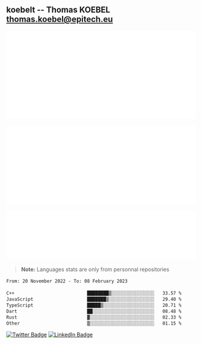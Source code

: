 ## koebelt -- Thomas KOEBEL <thomas.koebel@epitech.eu>

<!-- On github since 2018-->


![Metrics](/metrics.classic.svg)



<!--![Metrics](/metrics.plugin.introduction.repository.svg)-->
![Metrics](/metrics.plugin.isocalendar.svg)



![Metrics](/metrics.plugin.languages.svg)

> **Note:** Languages stats are only from personnal repositories

<!--START_SECTION:waka-->

```text
From: 20 November 2022 - To: 08 February 2023

C++                           ████████▒░░░░░░░░░░░░░░░░   33.57 %
JavaScript                    ███████▒░░░░░░░░░░░░░░░░░   29.40 %
TypeScript                    █████▒░░░░░░░░░░░░░░░░░░░   20.71 %
Dart                          ██░░░░░░░░░░░░░░░░░░░░░░░   08.48 %
Rust                          ▓░░░░░░░░░░░░░░░░░░░░░░░░   02.33 %
Other                         ▒░░░░░░░░░░░░░░░░░░░░░░░░   01.15 %
```

<!--END_SECTION:waka-->

[![Twitter Badge](https://img.shields.io/badge/Twitter-Profile-informational?style=flat&logo=twitter&logoColor=white&color=1CA2F1)](https://twitter.com/jesuis_roux)
[![LinkedIn Badge](https://img.shields.io/badge/LinkedIn-Profile-informational?style=flat&logo=linkedin&logoColor=white&color=0D76A8)](https://www.linkedin.com/in/koebelt/)
